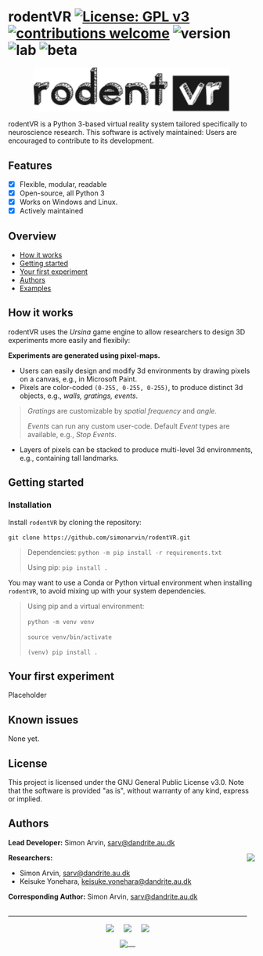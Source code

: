 # rodentVR [![License: GPL v3](https://img.shields.io/badge/License-GPLv3-blue.svg)](https://www.gnu.org/licenses/gpl-3.0) [![contributions welcome](https://img.shields.io/badge/contributions-welcome-brightgreen.svg?style=flat)](https://github.com/simonarvin/eyeloop/issues) ![version](https://img.shields.io/badge/version-0.1--beta-brightgreen) ![lab](https://img.shields.io/badge/yonehara-lab-blue) ![beta](https://img.shields.io/badge/-beta-orange)

<p align="center">
<img src="https://github.com/simonarvin/rodentVR/blob/main/misc/graphics/rodentvr_title.svg"  width="400">
</p>

rodentVR is a Python 3-based virtual reality system tailored specifically to neuroscience research. This software is actively maintained: Users are encouraged to contribute to its development.

## Features ##
- [x] Flexible, modular, readable
- [x] Open-source, all Python 3
- [x] Works on Windows and Linux.
- [x] Actively maintained

## Overview ##
- [How it works](#how-it-works)
- [Getting started](#getting-started)
- [Your first experiment](#your-first-experiment)
- [Authors](#authors)
- [Examples](https://github.com/simonarvin/eyeloop/blob/master/examples)

## How it works ##
rodentVR uses the *Ursina* game engine to allow researchers to design 3D experiments more easily and flexibily: 

**Experiments are generated using pixel-maps.**
- Users can easily design and modify 3d environments by drawing pixels on a canvas, e.g., in Microsoft Paint.
- Pixels are color-coded `(0-255, 0-255, 0-255)`, to produce distinct 3d objects, e.g., *walls, gratings, events*.
> *Gratings* are customizable by *spatial frequency* and *angle*.
>
> *Events* can run any custom user-code. Default *Event* types are available, e.g., *Stop Events*.
- Layers of pixels can be stacked to produce multi-level 3d environments, e.g., containing tall landmarks.

## Getting started ##

### Installation ###
Install `rodentVR` by cloning the repository:
```
git clone https://github.com/simonarvin/rodentVR.git
```

>Dependencies: ```python -m pip install -r requirements.txt```
>
>Using pip:
> ```pip install .```

You may want to use a Conda or Python virtual environment when
installing `rodentVR`, to avoid mixing up with your system dependencies.

>Using pip and a virtual environment:
>
> ```python -m venv venv```
>
> ```source venv/bin/activate```
>
> ```(venv) pip install .```

## Your first experiment ##
Placeholder

## Known issues ##
None yet.

## License ##
This project is licensed under the GNU General Public License v3.0. Note that the software is provided "as is", without warranty of any kind, express or implied.

## Authors ##

**Lead Developer:**
Simon Arvin, sarv@dandrite.au.dk
<p align="right">
    <img src="https://github.com/simonarvin/eyeloop/blob/master/misc/imgs/constant.svg?raw=true" align="right" height="180">
    </p>

**Researchers:**

- Simon Arvin, sarv@dandrite.au.dk
- Keisuke Yonehara, keisuke.yonehara@dandrite.au.dk

**Corresponding Author:**
Simon Arvin, sarv@dandrite.au.dk</br></br>

---
<p align="center">
    <img src="https://github.com/simonarvin/eyeloop/blob/master/misc/imgs/aarhusuniversity.svg?raw=true" align="center" height="40">&nbsp;&nbsp;&nbsp;&nbsp;
    <img src="https://github.com/simonarvin/eyeloop/blob/master/misc/imgs/dandrite.svg?raw=true" align="center" height="40">&nbsp;&nbsp;&nbsp;&nbsp;
    <img src="https://github.com/simonarvin/eyeloop/blob/master/misc/imgs/nordicembl.svg?raw=true" align="center" height="40">
</p>
<p align="center">
    <a href="http://www.yoneharalab.com">
    <img src="https://github.com/simonarvin/eyeloop/blob/master/misc/imgs/yoneharalab.svg?raw=true" align="center" height="18">&nbsp;&nbsp;&nbsp;&nbsp;
    </a>
    </p>
